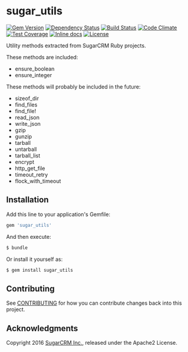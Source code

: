 # sugar_utils

[![Gem Version](https://badge.fury.io/rb/sugar_utils.svg)](http://badge.fury.io/rb/sugar_utils)
[![Dependency Status](https://gemnasium.com/sugarcrm/sugar_utils.svg)](https://gemnasium.com/sugarcrm/sugar_utils)
[![Build Status](https://travis-ci.org/sugarcrm/sugar_utils.svg?branch=master)](https://travis-ci.org/sugarcrm/sugar_utils)
[![Code Climate](https://codeclimate.com/github/sugarcrm/sugar_utils/badges/gpa.svg)](https://codeclimate.com/github/sugarcrm/sugar_utils)
[![Test Coverage](https://codeclimate.com/github/sugarcrm/sugar_utils/badges/coverage.svg)](https://codeclimate.com/github/sugarcrm/sugar_utils/coverage)
[![Inline docs](http://inch-ci.org/github/sugarcrm/sugar_utils.svg)](http://inch-ci.org/github/sugarcrm/sugar_utils)
[![License](http://img.shields.io/badge/license-Apache2-green.svg?style=flat)](LICENSE)

Utility methods extracted from SugarCRM Ruby projects.

These methods are included:

* ensure_boolean
* ensure_integer

These methods will probably be included in the future:

* sizeof_dir
* find_files
* find_file!
* read_json
* write_json
* gzip
* gunzip
* tarball
* untarball
* tarball_list
* encrypt
* http_get_file
* timeout_retry
* flock_with_timeout

## Installation

Add this line to your application's Gemfile:


```ruby
gem 'sugar_utils'
```

And then execute:

```bash
$ bundle
```

Or install it yourself as:
```bash
$ gem install sugar_utils
```

## Contributing

See [CONTRIBUTING](CONTRIBUTING.md) for how you can contribute changes back into this project.

## Acknowledgments

Copyright 2016 [SugarCRM Inc.](http://sugarcrm.com), released under the Apache2 License.
